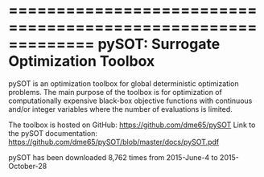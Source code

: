 =============================================================
pySOT: Surrogate Optimization Toolbox
=============================================================

pySOT is an optimization toolbox for global deterministic optimization problems.
The main purpose of the toolbox is for optimization of computationally expensive
black-box objective functions with continuous and/or integer variables where the
number of evaluations is limited.

The toolbox is hosted on GitHub: https://github.com/dme65/pySOT
Link to the pySOT documentation: https://github.com/dme65/pySOT/blob/master/docs/pySOT.pdf

pySOT has been downloaded 8,762 times from 2015-June-4 to 2015-October-28